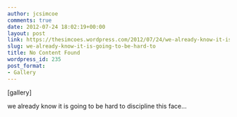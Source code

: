 ```yaml
---
author: jcsimcoe
comments: true
date: 2012-07-24 18:02:19+00:00
layout: post
link: https://thesimcoes.wordpress.com/2012/07/24/we-already-know-it-is-going-to-be-hard-to/
slug: we-already-know-it-is-going-to-be-hard-to
title: No Content Found
wordpress_id: 235
post_format:
- Gallery
---
```


[gallery]


we already know it is going to be hard to discipline this face…
